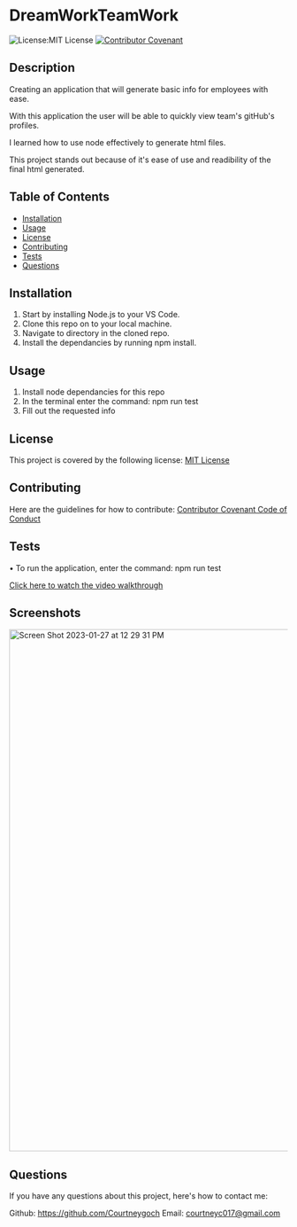 # DreamWorkTeamWork
  ![License:MIT License](https://img.shields.io/badge/License-MIT-yellow.svg) [![Contributor Covenant](https://img.shields.io/badge/Contributor%20Covenant-2.1-4baaaa.svg)](code_of_conduct.md)

  ## Description
  
  Creating an application that will generate basic info for employees with ease.
  
  With this application the user will be able to quickly view team's gitHub's profiles.
  
  I learned how to use node effectively to generate html files.
  
  This project stands out because of it's ease of use and readibility of the final html generated.
  
  
  ## Table of Contents
  
  - [Installation](#installation)
  - [Usage](#usage)
  - [License](#license)
  - [Contributing](#contributing)
  - [Tests](#tests)
  - [Questions](#questions)
  
  ## Installation
  
  1. Start by installing Node.js to your VS Code. 
  2. Clone this repo on to your local machine. 
  3. Navigate to directory in the cloned repo. 
  4. Install the dependancies by running npm install.
  
  ## Usage
  
  1. Install node dependancies for this repo
  2. In the terminal enter the command: npm run test
  3. Fill out the requested info

  
  ## License
  This project is covered by the following license: 
  [MIT License](https://choosealicense.com/licenses/mit/)
  
  ## Contributing
  
  Here are the guidelines for how to contribute:
  [Contributor Covenant Code of Conduct](https://www.contributor-covenant.org/version/2/1/code_of_conduct/)
  
  ## Tests
  
  • To run the application, enter the command: npm run test

  <a href="https://drive.google.com/file/d/1BA31tdinpuDpSPHyMgXb3DLNnOujA-b0/view" target="_blank">Click here to watch the video walkthrough</a>

  ## Screenshots
  
  <img width="942" alt="Screen Shot 2023-01-27 at 12 29 31 PM" src="https://user-images.githubusercontent.com/116982713/215154946-e2f94349-d73e-46bb-8373-f342084efd4a.png">


  
  ## Questions
  
  If you have any questions about this project, here's how to contact me:
  
  Github: https://github.com/Courtneygoch
  Email: courtneyc017@gmail.com
  
